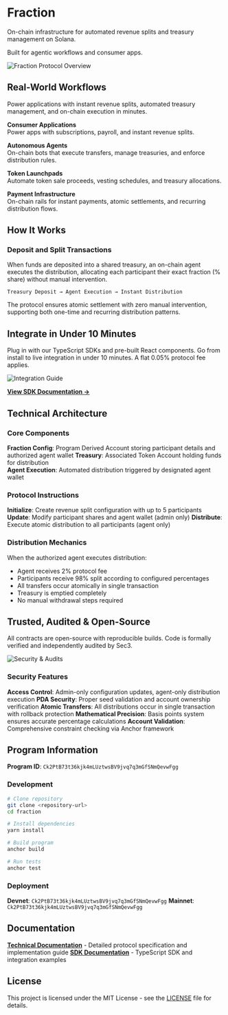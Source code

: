 # Fraction

On-chain infrastructure for automated revenue splits and treasury management on Solana.

Built for agentic workflows and consumer apps.

<!-- Image placeholder for product demonstration -->
![Fraction Protocol Overview](./docs/images/fraction-overview.png)

## Real-World Workflows

Power applications with instant revenue splits, automated treasury management, and on-chain execution in minutes.

**Consumer Applications**  
Power apps with subscriptions, payroll, and instant revenue splits.

**Autonomous Agents**  
On-chain bots that execute transfers, manage treasuries, and enforce distribution rules.

**Token Launchpads**  
Automate token sale proceeds, vesting schedules, and treasury allocations.

**Payment Infrastructure**  
On-chain rails for instant payments, atomic settlements, and recurring distribution flows.

## How It Works

### Deposit and Split Transactions

When funds are deposited into a shared treasury, an on-chain agent executes the distribution, allocating each participant their exact fraction (% share) without manual intervention.

```
Treasury Deposit → Agent Execution → Instant Distribution
```

The protocol ensures atomic settlement with zero manual intervention, supporting both one-time and recurring distribution patterns.

## Integrate in Under 10 Minutes

Plug in with our TypeScript SDKs and pre-built React components. Go from install to live integration in under 10 minutes. A flat 0.05% protocol fee applies.

<!-- Image placeholder for integration demonstration -->
![Integration Guide](./docs/images/integration-guide.png)

**[View SDK Documentation →](./sdk/README.md)**

## Technical Architecture

### Core Components

**Fraction Config**: Program Derived Account storing participant details and authorized agent wallet
**Treasury**: Associated Token Account holding funds for distribution  
**Agent Execution**: Automated distribution triggered by designated agent wallet

### Protocol Instructions

**Initialize**: Create revenue split configuration with up to 5 participants
**Update**: Modify participant shares and agent wallet (admin only)
**Distribute**: Execute atomic distribution to all participants (agent only)

### Distribution Mechanics

When the authorized agent executes distribution:
- Agent receives 2% protocol fee
- Participants receive 98% split according to configured percentages
- All transfers occur atomically in single transaction
- Treasury is emptied completely
- No manual withdrawal steps required

## Trusted, Audited & Open-Source

All contracts are open-source with reproducible builds. Code is formally verified and independently audited by Sec3.

<!-- Image placeholder for security demonstration -->
![Security & Audits](./docs/images/security-audits.png)

### Security Features

**Access Control**: Admin-only configuration updates, agent-only distribution execution
**PDA Security**: Proper seed validation and account ownership verification
**Atomic Transfers**: All distributions occur in single transaction with rollback protection
**Mathematical Precision**: Basis points system ensures accurate percentage calculations
**Account Validation**: Comprehensive constraint checking via Anchor framework

## Program Information

**Program ID**: `Ck2PtB73t36kjk4mLUztwsBV9jvq7q3mGfSNmQevwFgg`

### Development

```bash
# Clone repository
git clone <repository-url>
cd fraction

# Install dependencies
yarn install

# Build program
anchor build

# Run tests
anchor test
```

### Deployment

**Devnet**: `Ck2PtB73t36kjk4mLUztwsBV9jvq7q3mGfSNmQevwFgg`
**Mainnet**: `Ck2PtB73t36kjk4mLUztwsBV9jvq7q3mGfSNmQevwFgg`

## Documentation

**[Technical Documentation](./FLOW.md)** - Detailed protocol specification and implementation guide
**[SDK Documentation](./sdk/README.md)** - TypeScript SDK and integration examples

## License

This project is licensed under the MIT License - see the [LICENSE](LICENSE) file for details.
